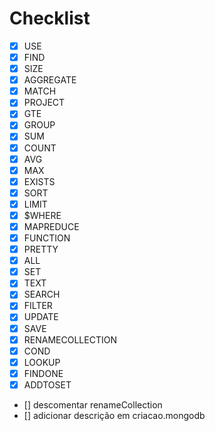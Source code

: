 # Checklist

- [x] USE
- [x] FIND
- [x] SIZE
- [x] AGGREGATE
- [x] MATCH
- [x] PROJECT
- [x] GTE
- [x] GROUP
- [x] SUM
- [x] COUNT
- [x] AVG
- [x] MAX
- [x] EXISTS
- [x] SORT
- [x] LIMIT
- [x] $WHERE
- [x] MAPREDUCE
- [x] FUNCTION
- [x] PRETTY
- [x] ALL
- [x] SET
- [x] TEXT
- [x] SEARCH
- [x] FILTER
- [x] UPDATE
- [x] SAVE
- [x] RENAMECOLLECTION
- [x] COND
- [x] LOOKUP
- [x] FINDONE
- [x] ADDTOSET
- [] descomentar renameCollection
- [] adicionar descrição em criacao.mongodb

